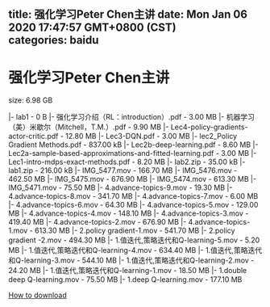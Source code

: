 
title: 强化学习Peter Chen主讲
date: Mon Jan 06 2020 17:47:57 GMT+0800 (CST)    
categories: baidu
---

# 强化学习Peter Chen主讲
size: 6.98 GB
 
 
|- lab1 - 0 B
|- 强化学习介绍（RL：introduction）.pdf - 3.00 MB
|- 机器学习（美）米歇尔（Mitchell，T.M.）.pdf - 9.90 MB
|- Lec4-policy-gradients-actor-critic.pdf - 12.80 MB
|- Lec3-DQN.pdf - 3.00 MB
|- lec2_Policy Gradient Methods.pdf - 837.00 kB
|- Lec2b-deep-learning.pdf - 8.60 MB
|- Lec2a-sample-based-approximations-and-fitted-learning.pdf - 3.00 MB
|- Lec1-intro-mdps-exact-methods.pdf - 8.20 MB
|- lab2.zip - 35.00 kB
|- lab1.zip - 216.00 kB
|- IMG_5477.mov - 166.70 MB
|- IMG_5476.mov - 462.50 MB
|- IMG_5475.mov - 676.90 MB
|- IMG_5474.mov - 613.30 MB
|- IMG_5471.mov - 75.50 MB
|- 4.advance-topics-9.mov - 19.30 MB
|- 4.advance-topics-8.mov - 341.70 MB
|- 4.advance-topics-7.mov - 6.00 MB
|- 4.advance-topics-6.mov - 64.30 MB
|- 4.advance-topics-5.mov - 129.00 MB
|- 4.advance-topics-4.mov - 148.10 MB
|- 4.advance-topics-3.mov - 419.40 MB
|- 4.advance-topics-2.mov - 676.90 MB
|- 4.advance-topics-1.mov - 613.30 MB
|- 2.policy gradient-1.mov - 541.70 MB
|- 2.policy gradient -2.mov - 494.30 MB
|- 1.值迭代,策略迭代和Q-learning-5.mov - 5.20 MB
|- 1.值迭代,策略迭代和Q-learning-4.mov - 634.40 MB
|- 1.值迭代,策略迭代和Q-learning-3.mov - 544.10 MB
|- 1.值迭代,策略迭代和Q-learning-2.mov - 24.20 MB
|- 1.值迭代,策略迭代和Q-learning-1.mov - 18.50 MB
|- 1.double deep Q-learning.mov - 75.50 MB
|- 1.deep Q-learning.mov - 177.10 MB

[How to download](https://bpcam.bemobtrk.com/go/2ceec3aa-1ca2-46d6-b9ff-aaa5c184517c?jno=4777)